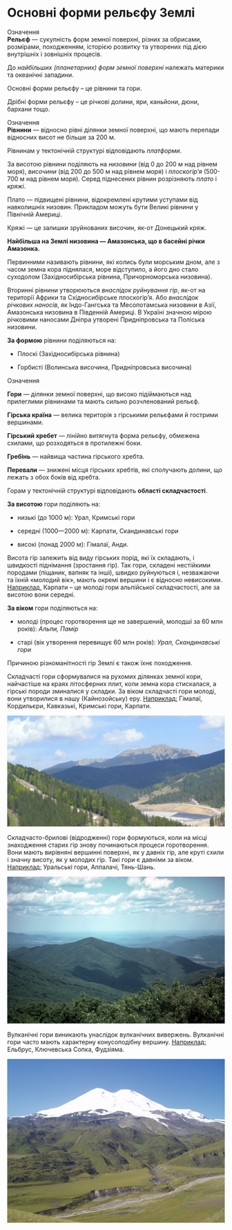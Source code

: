 Основні форми рельєфу Землі
===========================

<div class="eoz-wrap">
<span class="eoz">Означення</span>
<div class="eoz-text">
<b>Рельєф</b> — сукупнiсть форм земної поверхнi, рiзних за обрисами, розмiрами, походженням, iсторiєю розвитку та утворених пiд дiєю внутрiшнiх i зовнiшнiх процесiв.
</div>
</div>

До *найбільших (планетарних) форм земної поверхні* належать материки та океанічні западини.

<span class="p1">Основні форми рельєфу</span> – це рівнини та гори.

<span class="p1">Дрібні форми рельєфу</span> – це річкові долини, яри, каньйони, дюни, бархани тощо.

<div class="eoz-wrap">
<span class="eoz">Означення</span>
<div class="eoz-text">
<b>Рiвнини</b> — вiдносно рiвнi дiлянки земної поверхнi, що мають перепади вiдносних висот не бiльше за 200 м.
</div>
</div>

Рівнинам у тектонічній структурі відповідають *платформи*.

За висотою рівнини поділяють на *низовини* (від 0 до 200 м над рівнем моря), *височини* (від 200 до 500 м над рівнем моря) і *плоскогір’я* (500-700 м над рівнем моря). Серед піднесених рівнин розрізняють *плато* і *кряжі*.

<span class="p1">Плато</span> — підвищені рівнини, відокремлені крутими уступами від навколишніх низовин. Прикладом можуть бути Великі рівнини у Північній Америці.

<span class="p1">Кряжі</span> — це залишки зруйнованих височин, як-от Донецький кряж.

**Найбільша на Землі низовина — Амазонська, що в басейні річки Амазонка.**

<span class="p1">Первинними</span> називають рівнини, які колись були морським дном, але з часом земна кора піднялася, море відступило, а його дно стало суходолом (Західносибірська рівнина, Причорноморська низовина).

<span class="p1">Вторинні</span> рівнини утворюються *внаслідок руйнування гір*, як-от на
території Африки та Східносибірське плоскогір’я. Або *внаслідок річкових наносів*, як Індо-Гангська та Месопотамська низовини в Азії, Амазонська низовина в Південній Америці. В Україні значною мірою річковими наносами Дніпра утворені Придніпровська та Поліська низовини.

**За формою** рівнини поділяються на:

-   Плоскі (Західносибірська рівнина)

-   Горбисті (Волинська височина, Придніпровська височина)

<div class="eoz-wrap">
<span class="eoz">Означення</span>
<div class="eoz-text">
<p><b>Гори</b> — дiлянки земної поверхнi, що високо пiдiймаються над прилеглими рiвнинами та мають сильно розчленований рельєф.</p>
<p><b>Гiрська країна</b> — велика територiя з гiрськими рельєфами й гострими вершинами.</p>
<p><b>Гiрський хребет</b> — лiнiйно витягнута форма рельєфу, обмежена схилами, що розходяться в протилежнi боки.</p>
<p><b>Гребiнь</b> — найвища частина гiрського хребта.</p>
<b>Перевали</b> — зниженi мiсця гiрських хребтiв, якi сполучають долини, що лежать з обох бокiв вiд хребта.
</div>
</div>

Горам у тектонічній структурі відповідають **області складчастості**.

**За висотою** гори поділяють на:

-   низькі (до 1000 м): Урал, Кримські гори

-   середні (1000—2000 м): Карпати, Скандинавські гори

-   високі (понад 2000 м): Гімалаї, Анди.

Висота гір залежить від виду гірських порід, які їх складають, і швидкості піднімання (зростання гір). Так гори, складені нестійкими породами (піщаник, вапняк та інші), швидко руйнуються і, незважаючи та їхній «молодий вік», мають окремі вершини і є відносно невисокими. <u>Наприклад,</u> Карпати – це молоді гори альпійської складчастості, але за висотою вони середні.

**За віком** гори поділяються на:

-   молоді (процес горотворення ще не завершений, молодші за 60 млн років): *Альпи, Памір*

-   старі (вік утворення перевищує 60 млн років): *Урал, Скандинавські гори*

Причиною різноманітності гір Землі є також їхнє походження.

<span class="p1">Складчасті</span> гори сформувалися на рухомих ділянках земної кори, найчастіше на краях літосферних плит, коли земна кора стискалася, а гірські породи зминалися у складки. За віком складчасті гори молоді, вони утворилися в нашу (Кайнозойську) еру. <u>Наприклад:</u> Гімалаї, Кордильєри, Кавказькі, Кримські гори, Карпати.

<div align="center">
<img src="Carpat.JPG"/>
</div>

<span class="p1">Складчасто-брилові</span> (відродженні) гори формуються, коли на місці знаходження старих гір знову починаються процеси горотворення. Вони мають вирівняні вершинні поверхні, як у давніх гір, але круті схили і значну висоту, як у молодих гір. Такі гори є давніми за віком. <u>Наприклад:</u> Уральські гори, Аппалачі, Тянь-Шань.

<div align="center">
<img src="Appalachians.jpg"/>
</div>

<span class="p1">Вулканічні гори</span> виникають унаслідок вулканічних вивержень. Вулканічні гори часто мають характерну конусоподібну вершину. <u>Наприклад:</u> Ельбрус, Ключевська Сопка, Фудзіяма.

<div align="center">
<img src="Elbrus_North.jpg"/>
</div>